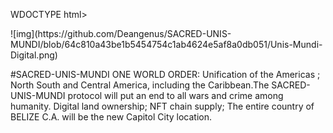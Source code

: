 WDOCTYPE html>
<head>
  <body>
![img](https://github.com/Deangenus/SACRED-UNIS-MUNDI/blob/64c810a43be1b5454754c1ab4624e5af8a0db051/Unis-Mundi-Digital.png)

#SACRED-UNIS-MUNDI
ONE WORLD ORDER: Unification of the Americas ; North South and Central America, including the Caribbean.The SACRED-UNIS-MUNDI protocol will put an end to all wars and crime among humanity. Digital land ownership; NFT chain supply; The entire country of BELIZE C.A. will be the new Capitol City location.
